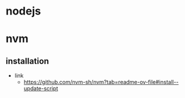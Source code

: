 # nodejs
# nvm
## installation
- link
    - https://github.com/nvm-sh/nvm?tab=readme-ov-file#install--update-script
